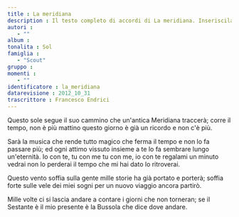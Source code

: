 ```yaml
--- 
title : La meridiana
description : Il testo completo di accordi di La meridiana. Inseriscila nel tuo canzoniere!
autori : 
   - ""
album : 
tonalita : Sol
famiglia : 
   - "Scout"
gruppo : 
momenti : 
   - ""
identificatore : la_meridiana
datarevisione : 2012_10_31
trascrittore : Francesco Endrici
--- 
```




Questo sole segue il suo cammino
che un'antica Meridiana traccerà;
corre il tempo, non è più mattino
questo giorno è già un ricordo e non c'è più.


Sarà la musica che rende tutto magico
che ferma il tempo e non lo fa passare più;
ed ogni attimo vissuto insieme a te
lo fa sembrare lungo un'eternità.
Io con te, tu con me tu con me, io con te
regalami un minuto vedrai non lo perderai
il tempo che mi hai dato lo ritroverai. 


Questo vento soffia sulla gente
mille storie ha già portato e porterà;
soffia forte sulle vele dei miei sogni
per un nuovo viaggio ancora partirò.


Mille volte ci si lascia andare
a contare i giorni che non torneran;
se il Sestante è il mio presente
è la Bussola che dice dove andare.


